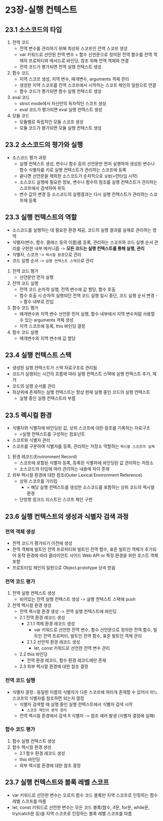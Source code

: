 # 23장-실행 컨텍스트
## 23.1 소스코드의 타입
1. 전역 코드
    - 전역 변수를 관리하기 위해 최상위 스코프인 전역 스코프 생성
    - var 키워드로 선언된 전역 변수 + 함수 선언문으로 정의된 전역 함수를 전역 객체의 프로퍼티와 메서드로 바인딩, 참조 위해 전역 객체와 연결
    - 전역 코드가 평가되면 전역 실행 컨텍스트 생성
2. 함수 코드
    - 지역 스코프 생성, 지역 변수, 매개변수, arguments 객체 관리
    - 생성한 지역 스코프를 전역 스코프에서 시작하는 스코프 체인의 일원으로 연결
    - 함수 코드가 평가되면 함수 실행 컨텍스트 생성
3. eval 코드
    - strict mode에서 자신만의 독자적인 스코프 생성
    - eval 코드가 평가되면 eval 실행 컨텍스트 생성
4. 모듈 코드
    - 모듈별로 독립적인 모듈 스코프 생성
    - 모듈 코드가 평가되면 모듈 실행 컨텍스트 생성

## 23.2 소스코드의 평가와 실행
- 소스코드 평가 과정
    - 실행 컨텍스트 생성, 변수나 함수 등의 선언문만 먼저 실행하여 생성된 변수나 함수 식별자를 키로 실행 컨텍스트가 관리하는 스코프에 등록
    - 끝나면 선언문을 제외한 소스코드가 순차적으로 `실행`(=런타임 시작)
    - 소스코드 실행에 필요한 정보, 변수나 함수의 참조를 실행 컨텍스트가 관리하는 스코프에서 검색하여 취득
    - 변수 값의 변경 등 소스코드의 실행결과는 다시 실행 컨텍스트가 관리하는 스코프에 등록

## 23.3 실행 컨텍스트의 역할
- 소스코드를 실행하는 데 필요한 환경 제공, 코드의 실행 결과를 실제로 관리하는 영역
- 식별자(변수, 함수, 클래스 등의 이름)를 등록, 관리하는 스코프와 코드 실행 순서 관리를 구현한 내부 메커니즘 -> **모든 코드는 실행 컨텍스트를 통해 실행, 관리**
- 식별자, 스코프 -> `렉시컬 환경`으로 관리
- 코드 실행 순서 -> `실행 컨텍스트 스택`으로 관리
1. 전역 코드 평가
    - 선언문만 먼저 실행
2. 전역 코드 실행
    - 전역 코드 순차적 실행, 전역 변수에 값 할당, 함수 호출
    - 함수 호출 시 순차적 실행되던 전역 코드 실행 일시 중단, 코드 실행 순서 변경 -> 함수 내부로 진입
3. 함수 코드 평가
    - 매개변수와 지역 변수 선언문 먼저 실행, 함수 내부에서 지역 변수처럼 사용할 수 있는 arguments 객체 생성
    - 지역 스코프에 등록, this 바인딩 결정
4. 함수 코드 실행
    - 매개변수와 지역 변수에 값 할당

## 23.4 실행 컨텍스트 스택
- 생성된 실행 컨텍스트가 스택 자료구조로 관리됨
- 코드가 실행되는 시간의 흐름에 따라 실행 컨텍스트 스택에 실행 컨텍스트 추가, 제거
- 코드의 실행 순서를 관리
- 최상위에 존재하는 실행 컨텍스트는 항상 현재 실행 중인 코드의 실행 컨텍스트
    - 실행 중인 실행 컨텍스트라 부름

## 23.5 렉시컬 환경
- 식별자와 식별자에 바인딩된 값, 상위 스코프에 대한 참조를 기록하는 자료구조
    - =실행 컨텍스트를 구성하는 컴포넌트
- 스코프와 식별자 관리
- 스코프를 구분하여 식별자를 등록, 관리하는 저장소 역할하는 `렉시컬 스코프의 실체`
1. 환경 레코드(Environment Record)
    - 스코프에 포함된 식별자 등록, 등록된 식별자에 바인딩된 값 관리하는 저장소
    - 소스코드의 타입에 따라 관리하는 내용에 차이 존재
2. 외부 렉시컬 환경에 대한 참조(Outer Lexical Environment Reference)
    - 상위 스코프를 가리킴
        - = 해당 실행 컨텍스트를 생성한 소스코드를 포함하는 상위 코드의 렉시컬 환경
    - 단방향 링크드 리스트인 스코프 체인 구현

## 23.6 실행 컨텍스트의 생성과 식별자 검색 과정
### 전역 객체 생성
- 전역 코드가 평가되기 이전에 생성
- 전역 객체에 빌트인 전역 프로퍼티와 빌트인 전역 함수, 표준 빌트인 객체가 추가되어 동작 환경에 따라 클라이언트 사이드 Web API or 특정 환경을 위한 호스트 객체 포함
- 프로토타입 체인의 일원으로 Object.prototype 상속 받음

### 전역 코드 평가
1. 전역 실행 컨텍스트 생성
    - 비어있는 전역 실행 컨텍스트 생성 -> 실행 컨텍스트 스택에 push
2. 전역 렉시컬 환경 생성
    - 전역 렉시컬 환경 생성 -> 전역 실행 컨텍스트에 바인딩
    - 2.1 전역 환경 레코드 생성
        - 2.1.1 객체 환경 레코드 생성
            - var 키워드로 선언한 전역 변수, 함수 선언문으로 정의한 전역 함수, 빌트인 전역 프로퍼티, 빌트인 전역 함수, 표준 빌트인 객체 관리
        - 2.1.2 선언적 환경 레코드 생성
            - let, const 키워드로 선언한 전역 변수 관리
    - 2.2 this 바인딩
        - 전역 환경 레코드, 함수 환경 레코드에만 존재
    - 2.3 외부 렉시컬 환경에 대한 참조 결정

### 전역 코드 실행
- 식별자 결정 : 동일한 이름의 식별자가 다른 스코프에 여러개 존재할 수 있어서 어느 스코프의 식별자를 참조하면 되는지 결정
    - 식별자 검색할 때 실행 중인 실행 컨텍스트에서 식별자 검색 시작
        - `스코프 체인의 동작 원리`
    - 전역 렉시컬 환경에서 검색 X 식별자 -> 참조 에러 발생 (식별자 결정에 실패)

### 함수 코드 평가
1. 함수 실행 컨텍스트 생성
2. 함수 렉시컬 환경 생성
    - 2.1 함수 환경 레코드 생성
    - this 바인딩
    - 외부 렉시컬 환경에 대한 참조 결정

## 23.7 실행 컨텍스트와 블록 레벨 스코프
- var 키워드로 선언한 변수는 오로지 함수 코드 블록만 지역 스코프로 인정하는 함수 레벨 스코프를 따름
- let, const 키워드로 선언한 변수는 모든 코드 블록(함수, if문, for문, while문, try/catch문 등)을 지역 스코프로 인정하는 블록 레벨 스코프를 따름